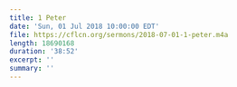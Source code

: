 ```yaml
---
title: 1 Peter
date: 'Sun, 01 Jul 2018 10:00:00 EDT'
file: https://cflcn.org/sermons/2018-07-01-1-peter.m4a
length: 18690168
duration: '38:52'
excerpt: ''
summary: ''
---
```

